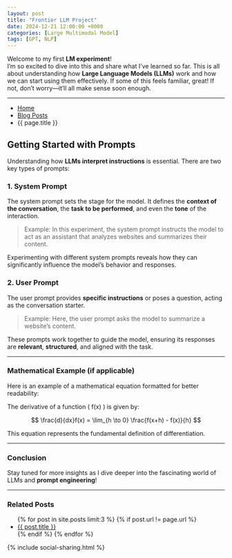 ```yaml
---
layout: post
title: "Frontier LLM Project"
date: 2024-12-21 12:00:00 +0000
categories: [Large Multimodal Model]
tags: [GPT, NLP]
---
```


Welcome to my first **LM experiment**!  
I’m so excited to dive into this and share what I’ve learned so far. This is all about understanding how **Large Language Models (LLMs)** work and how we can start using them effectively. If some of this feels familiar, great! If not, don’t worry—it’ll all make sense soon enough.

---

<nav aria-label="Breadcrumb" class="breadcrumb">
  <ul>
    <li><a href="{{ site.baseurl }}/">Home</a></li>
    <li><a href="{{ site.baseurl }}/posts/">Blog Posts</a></li>
    <li>{{ page.title }}</li>
  </ul>
</nav>

## Getting Started with Prompts

Understanding how **LLMs interpret instructions** is essential. There are two key types of prompts:

### 1. System Prompt
The system prompt sets the stage for the model. It defines the **context of the conversation**, the **task to be performed**, and even the **tone** of the interaction. 

> Example: In this experiment, the system prompt instructs the model to act as an assistant that analyzes websites and summarizes their content.

Experimenting with different system prompts reveals how they can significantly influence the model’s behavior and responses.

### 2. User Prompt
The user prompt provides **specific instructions** or poses a question, acting as the conversation starter. 

> Example: Here, the user prompt asks the model to summarize a website’s content.

These prompts work together to guide the model, ensuring its responses are **relevant**, **structured**, and aligned with the task.

---

### Mathematical Example (if applicable)

Here is an example of a mathematical equation formatted for better readability:

The derivative of a function \( f(x) \) is given by:

$$
\frac{d}{dx}f(x) = \lim_{h \to 0} \frac{f(x+h) - f(x)}{h}
$$

This equation represents the fundamental definition of differentiation.

---

### Conclusion

Stay tuned for more insights as I dive deeper into the fascinating world of LLMs and **prompt engineering**!

---

<section>
  <h3>Related Posts</h3>
  <ul>
    {% for post in site.posts limit:3 %}
    {% if post.url != page.url %}
    <li><a href="{{ post.url | relative_url }}">{{ post.title }}</a></li>
    {% endif %}
    {% endfor %}
  </ul>
</section>

{% include social-sharing.html %}
